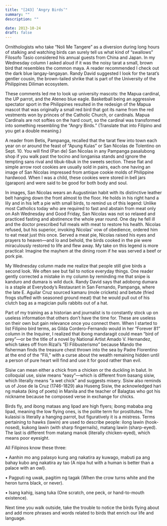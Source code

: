 ```yaml
---
title: "[243] ‘Angry Birds’"
summary: ""
description: ""

date: 2013-10-24
draft: false
---
```


Ornithologists who take “Noli Me Tangere” as a diversion during long hours of stalking and watching birds can surely tell us what kind of “swallows” Filosofo Tasio considered his annual guests from China and Japan. In my Wednesday column I asked aloud if it was the noisy tarat a small, brown bird that resembles the common maya. A reader recommended I check out the dark blue langay-langayan. Randy David suggested I look for the tarat’s gentler cousin, the brown-tailed shrike that is part of the University of the Philippines Diliman ecosystem.

These comments led me to look up university mascots: the Mapua cardinal, the UP parrot, and the Ateneo blue eagle. Basketball being an aggressive spectator sport in the Philippines resulted in the redesign of the Mapua mascot that was originally a small red bird that got its name from the red vestments won by princes of the Catholic Church, or cardinals. Mapua Cardinals are not softies on the hard court, so the cardinal was transformed into something resembling the “Angry Birds.” (Translate that into Filipino and you get a double meaning.)

A reader from Betis, Pampanga, recalled that the tarat  flew into town each year on or around the feast of “Apung Kulas” or San Nicolas de Tolentino on Sept. 10. You will find (Pan de) San Nicolas in any Pampanga  pasalubong  shop if you walk past the  tocino  and  longanisa  stands and ignore the tempting sans rival and  tibuk-tibuk  in the sweets section. These flat and simple arrow root cookies are usually sold in pairs, each one having an image of San Nicolas impressed from antique cookie molds of Philippine hardwood. When I was a child, these cookies were stored in bell jars (garapon) and were said to be good for both body and soul.

In images, San Nicolas wears an Augustinian habit with its distinctive leather belt hanging down the front almost to the floor. He holds in his right hand a lily and in his left a pie with small birds, to remind us of this legend: Unlike most Catholics today who are required to fast and abstain from meat only on Ash Wednesday and Good Friday, San Nicolas was not so relaxed and practiced fasting and abstinence the whole year round. One day he fell ill and the doctor prescribed full meals with meat to restore his health. Nicolas refused, but his superior, invoking Nicolas’ vow of obedience, ordered him to eat meat just this once. Served a meat pie, Nicolas raised his eyes and prayers to heaven—and lo and behold, the birds cooked in the pie were miraculously restored to life and flew away. My take on this legend is more practical: Imagine the mayhem at the dining room if he was served a beef or pork pie.

My Wednesday column made me realize that people still give birds a second look. We often see but fail to notice everyday things. One reader gently corrected a mistake in my column by reminding me that snipe is  kanduro  and  dumara  is wild duck. Randy David says that  adobong  dumara  is a staple at Everybody’s Restaurant in San Fernando, Pampanga, where the late E. Aguilar Cruz sourced  kamaru  (mole crickets) and  betute  (fried frogs stuffed with seasoned ground meat) that he would pull out of his clutch bag as a magician pulls rabbits out of a hat.

Part of my training as a historian and journalist is to constantly stock up on useless information that others don’t have the time for. These are useless on their own but gain relevance once you connect them. When I started to list Filipino bird terms, as Gilda Cordero-Fernando would in her “Forever 81” column in the Inquirer, I realized that  ibong  mandaragit  could mean “bird of prey”—or be the title of a novel by National Artist Amado V. Hernandez, which takes off from Rizal’s “El Filibusterismo” because Mando the fisherman finds the treasure chest thrown into the sea by Padre Florentino at the end of the “Fili,” with a curse about the wealth remaining hidden until a person of pure heart will find and use it for good rather than evil.

Sisiw can mean either a chick from a chicken or the duckling in  balut. In colloquial use,  sisiw  means “easy”—which is different from  basang  sisiw, which literally means “a wet chick” and suggests misery.  Sisiw also reminds us of Jose de la Cruz (1746-1829) aka Huseng Sisiw, the acknowledged  hari  ng  makata  (king of poets) in Manila and the teacher of Balagtas who got his nickname because he composed verse in exchange for chicks.

Birds fly, and ibong  mataas  ang  lipad  are high flyers;  ibong  mababa  ang  lipad, meaning the low flying ones, is the polite term for prostitutes. The kulasisi  is literally a hanging parrot, but figuratively it is a mistress. Terms pertaining to hawks (lawin) are used to describe people:  ilong  lawin  (hook-nosed),  kukong  lawin  (with sharp fingernails),  matang  lawin  (sharp-eyed). The last is different from matang  manok  (literally chicken-eyed), which means poor eyesight.

All Filipinos know these three:

• Aanhin  mo  ang  palasyo  kung  ang  nakatira  ay  kuwago,  mabuti  pa  ang  bahay  kubo  ang  nakatira  ay  tao  (A nipa hut with a human is better than a palace with an owl).

• Pagputi  ng  uwak,  pagitim  ng  tagak  (When the crow turns white and the heron turns black, or never).

• Isang  kahig,  isang  tuka  (One scratch, one peck, or hand-to-mouth existence).

Next time you walk outside, take the trouble to notice the birds flying about and add more phrases and words related to birds that enrich our life and language.

